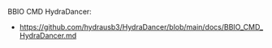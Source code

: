 
BBIO CMD HydraDancer:
- https://github.com/hydrausb3/HydraDancer/blob/main/docs/BBIO_CMD_HydraDancer.md

